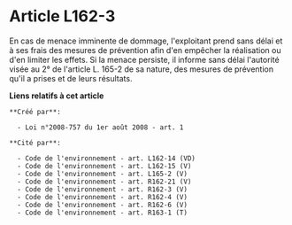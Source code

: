 # Article L162-3

En cas de menace imminente de dommage, l'exploitant prend sans délai et à ses frais des mesures de prévention afin d'en
empêcher la réalisation ou d'en limiter les effets. Si la menace persiste, il informe sans délai l'autorité visée au 2° de
l'article L. 165-2 de sa nature, des mesures de prévention qu'il a prises et de leurs résultats.

**Liens relatifs à cet article**

	**Créé par**:

	  - Loi n°2008-757 du 1er août 2008 - art. 1

	**Cité par**:

	  - Code de l'environnement - art. L162-14 (VD)
	  - Code de l'environnement - art. L162-15 (V)
	  - Code de l'environnement - art. L165-2 (V)
	  - Code de l'environnement - art. R162-21 (V)
	  - Code de l'environnement - art. R162-3 (V)
	  - Code de l'environnement - art. R162-4 (V)
	  - Code de l'environnement - art. R162-6 (V)
	  - Code de l'environnement - art. R163-1 (T)
